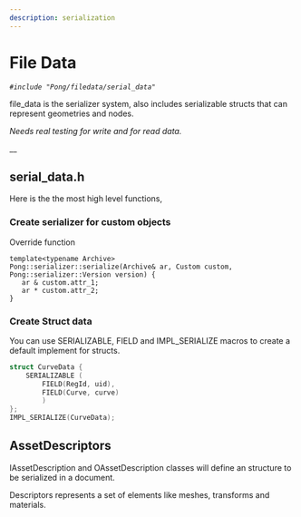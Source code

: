 ```yaml
---
description: serialization
---
```


# File Data

_`#include "Pong/filedata/serial_data"`_

file\_data is the serializer system, also includes serializable structs that can represent geometries and nodes.

_Needs real testing for write and for read data._

__

## serial\_data.h

Here is the the most high level functions,&#x20;

### Create serializer for custom objects

Override function&#x20;

```
template<typename Archive>
Pong::serializer::serialize(Archive& ar, Custom custom, Pong::serializer::Version version) {
   ar & custom.attr_1;
   ar * custom.attr_2;
}

```

### Create Struct data

You can use SERIALIZABLE, FIELD and IMPL\_SERIALIZE macros to create a default implement for structs.

```cpp
struct CurveData {    
    SERIALIZABLE (            
        FIELD(RegId, uid),            
        FIELD(Curve, curve)    
        )
};
IMPL_SERIALIZE(CurveData);
```

## AssetDescriptors

IAssetDescription and OAssetDescription classes will define an structure to be serialized in a document.

Descriptors represents a set of elements like meshes, transforms and materials.

